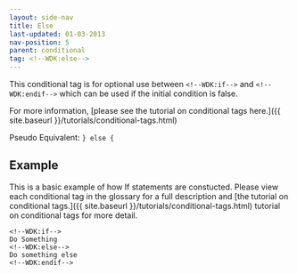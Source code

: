 ```yaml
---
layout: side-nav
title: Else
last-updated: 01-03-2013
nav-position: 5
parent: conditional
tag: <!--WDK:else-->
---
```


This conditional tag is for optional use between `<!--WDK:if-->` and `<!--WDK:endif-->` which can be used if the initial condition is false.

For more information, [please see the tutorial on conditional tags here.]({{ site.baseurl }}/tutorials/conditional-tags.html)

Pseudo Equivalent:
`} else {`

## Example
This is a basic example of how If statements are constucted. Please view each conditional tag in the glossary for a full description and [the tutorial on conditional tags.]({{ site.baseurl }}/tutorials/conditional-tags.html) tutorial on conditional tags for more detail.

~~~
<!--WDK:if-->
Do Something
<!--WDK:else-->
Do something else
<!--WDK:endif-->
~~~
